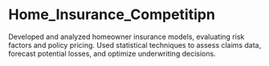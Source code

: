 # Home_Insurance_Competitipn
Developed and analyzed homeowner insurance models, evaluating risk factors and policy pricing. Used statistical techniques to assess claims data, forecast potential losses, and optimize underwriting decisions.
